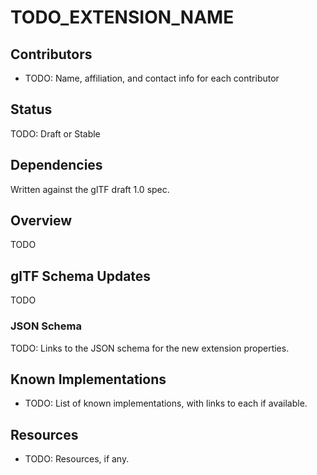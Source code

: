 # TODO_EXTENSION_NAME

## Contributors

* TODO: Name, affiliation, and contact info for each contributor

## Status

TODO: Draft or Stable

## Dependencies

Written against the glTF draft 1.0 spec.

## Overview

TODO

## glTF Schema Updates

TODO

### JSON Schema

TODO: Links to the JSON schema for the new extension properties.

## Known Implementations

* TODO: List of known implementations, with links to each if available.

## Resources

* TODO: Resources, if any.
